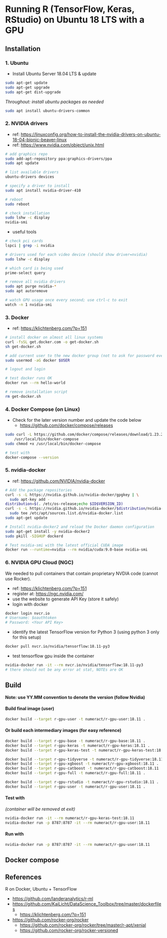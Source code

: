 # Running R (TensorFlow, Keras, RStudio) on Ubuntu 18 LTS with a GPU


## Installation


### 1. Ubuntu

- Install Ubuntu Server 18.04 LTS & update

```sh
sudo apt-get update
sudo apt-get upgrade
sudo apt-get dist-upgrade
```

_Throughout: install ubuntu packages as needed_

```sh
sudo apt install ubuntu-drivers-common
```


### 2. NVIDIA drivers

- ref: https://linuxconfig.org/how-to-install-the-nvidia-drivers-on-ubuntu-18-04-bionic-beaver-linux
- ref: https://www.nvidia.com/object/unix.html

```sh
# add graphics repo
sudo add-apt-repository ppa:graphics-drivers/ppa
sudo apt update

# list available drivers
ubuntu-drivers devices

# specify a driver to install
sudo apt install nvidia-driver-410

# reboot
sudo reboot

# check installation
sudo lshw -c display
nvidia-smi
```

- useful tools

```sh
# check pci cards
lspci | grep -i nvidia

# drivers used for each video device (should show driver=nvidia)
sudo lshw -c display

# which card is being used
prime-select query

# remove all nvidia drivers
sudo apt purge nvidia-*
sudo apt autoremove

# watch GPU usage once every second; use ctrl-c to exit
watch -n 1 nvidia-smi
```


### 3. Docker

- ref: https://klichtenberg.com/?p=151

```sh
# install docker on almost all linux systems
curl -fsSL get.docker.com -o get-docker.sh
sh get-docker.sh

# add current user to the new docker group (not to ask for password every time)
sudo usermod -aG docker $USER

# logout and login

# test docker runs OK
docker run --rm hello-world

# remove installation script
rm get-docker.sh
```


### 4. Docker Compose (on Linux)

- Check for the later version number and update the code below
    + https://github.com/docker/compose/releases

```sh
sudo curl -L https://github.com/docker/compose/releases/download/1.23.2/docker-compose-`uname -s`-`uname -m` -o \
    /usr/local/bin/docker-compose
sudo chmod +x /usr/local/bin/docker-compose

# test with
docker-compose --version
```


### 5. nvidia-docker

- ref: https://github.com/NVIDIA/nvidia-docker

```sh
# Add the package repositories
curl -s -L https://nvidia.github.io/nvidia-docker/gpgkey | \
  sudo apt-key add -
distribution=$(. /etc/os-release;echo $ID$VERSION_ID)
curl -s -L https://nvidia.github.io/nvidia-docker/$distribution/nvidia-docker.list | \
  sudo tee /etc/apt/sources.list.d/nvidia-docker.list
sudo apt-get update

# Install nvidia-docker2 and reload the Docker daemon configuration
sudo apt-get install -y nvidia-docker2
sudo pkill -SIGHUP dockerd

# Test nvidia-smi with the latest official CUDA image
docker run --runtime=nvidia --rm nvidia/cuda:9.0-base nvidia-smi
```


### 6. NVIDIA GPU Cloud (NGC)

We needed to pull containers that contain proprietary NVDIA code (cannot use Rocker).

- ref: https://klichtenberg.com/?p=151
- register at: https://ngc.nvidia.com/
- use the website to generate API Key (store it safely)
- login with docker

```sh
docker login nvcr.io
# Username: $oauthtoken
# Password: <Your API Key>
```

- identify the latest TensorFlow version for Python 3 (using python 3 only for this setup)

```sh
docker pull nvcr.io/nvidia/tensorflow:18.11-py3
```

- test tensorflow gpu inside the container
```sh
nvidia-docker run -it --rm nvcr.io/nvidia/tensorflow:18.11-py3
# there should not be any error at stat, NOTEs are OK
```


## Build

**Note: use YY.MM convention to denote the version (follow Nvidia)**

#### Build final image (user)

```sh
docker build --target r-gpu-user -t numeract/r-gpu-user:18.11 .
```

#### Or build each intermediary images (for easy reference)


```sh
docker build --target r-gpu-base -t numeract/r-gpu-base:18.11 .
docker build --target r-gpu-keras -t numeract/r-gpu-keras:18.11 .
docker build --target r-gpu-keras-test -t numeract/r-gpu-keras-test:18.11 .

docker build --target r-gpu-tidyverse -t numeract/r-gpu-tidyverse:18.11 .
docker build --target r-gpu-xgboost -t numeract/r-gpu-xgboost:18.11 .
docker build --target r-gpu-catboost -t numeract/r-gpu-catboost:18.11 .
docker build --target r-gpu-full -t numeract/r-gpu-full:18.11 .

docker build --target r-gpu-rstudio -t numeract/r-gpu-rstudio:18.11 .
docker build --target r-gpu-user -t numeract/r-gpu-user:18.11 .
```

#### Test with

_(container will be removed at exit)_

```sh
nvidia-docker run -it --rm numeract/r-gpu-keras-test:18.11
nvidia-docker run -p 8787:8787 -it --rm numeract/r-gpu-user:18.11
```


#### Run with

```sh
nvidia-docker run -p 8787:8787 -it --rm numeract/r-gpu-user:18.11
```

## Docker compose



## References


R on Docker, Ubuntu + TensorFlow

- https://github.com/landeranalytics/r-ml
- https://github.com/KaiLicht/DataScience_Toolbox/tree/master/dockerfiles
    + https://klichtenberg.com/?p=151
- https://github.com/rocker-org/rocker
    + https://github.com/rocker-org/rocker/tree/master/r-apt/xenial
    + https://github.com/rocker-org/rocker-versioned
